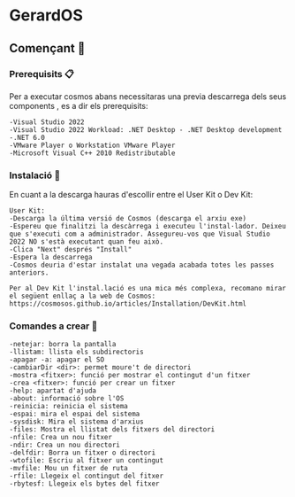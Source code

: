 # GerardOS
## Començant 🚀
### Prerequisits 📋
Per a executar cosmos abans necessitaras una previa descarrega dels seus components , es a dir els prerequisits:
```
-Visual Studio 2022
-Visual Studio 2022 Workload: .NET Desktop - .NET Desktop development
-.NET 6.0
-VMware Player o Workstation VMware Player
-Microsoft Visual C++ 2010 Redistributable
```

### Instalació 🔧
En cuant a la descarga hauras d'escollir entre el User Kit o Dev Kit:
```
User Kit:
-Descarga la última versió de Cosmos (descarga el arxiu exe)
-Espereu que finalitzi la descàrrega i executeu l'instal·lador. Deixeu que s'executi com a administrador. Assegureu-vos que Visual Studio 2022 NO s'està executant quan feu això.
-Clica "Next" després "Install"
-Espera la descarrega
-Cosmos deuria d'estar instalat una vegada acabada totes les passes anteriors.

Per al Dev Kit l'instal.lació es una mica més complexa, recomano mirar el següent enllaç a la web de Cosmos:
https://cosmosos.github.io/articles/Installation/DevKit.html
```

### Comandes a crear 📌 
```
-netejar: borra la pantalla
-llistam: llista els subdirectoris
-apagar -a: apagar el SO
-cambiarDir <dir>: permet moure't de directori
-mostra <fitxer>: funció per mostrar el contingut d'un fitxer
-crea <fitxer>: funció per crear un fitxer
-help: apartat d'ajuda
-about: informació sobre l'OS
-reinicia: reinicia el sistema
-espai: mira el espai del sistema
-sysdisk: Mira el sistema d'arxius
-files: Mostra el llistat dels fitxers del directori
-nfile: Crea un nou fitxer
-ndir: Crea un nou directori
-delfdir: Borra un fitxer o directori
-wtofile: Escriu al fitxer un contingut
-mvfile: Mou un fitxer de ruta
-rfile: Llegeix el contingut del fitxer
-rbytesf: Llegeix els bytes del fitxer
```
